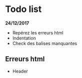# Todo list
**24/12/2017**
* Repérez les erreurs html
* Indentation
* Check des balises manquantes 


## Erreurs html
* Header

